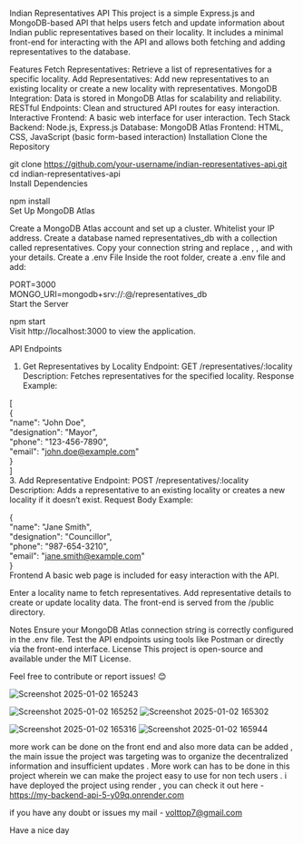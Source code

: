 Indian Representatives API
This project is a simple Express.js and MongoDB-based API that helps users fetch and update information about Indian public representatives based on their locality. It includes a minimal front-end for interacting with the API and allows both fetching and adding representatives to the database.

Features
Fetch Representatives: Retrieve a list of representatives for a specific locality.
Add Representatives: Add new representatives to an existing locality or create a new locality with representatives.
MongoDB Integration: Data is stored in MongoDB Atlas for scalability and reliability.
RESTful Endpoints: Clean and structured API routes for easy interaction.
Interactive Frontend: A basic web interface for user interaction.
Tech Stack
Backend: Node.js, Express.js
Database: MongoDB Atlas
Frontend: HTML, CSS, JavaScript (basic form-based interaction)
Installation
Clone the Repository


git clone https://github.com/your-username/indian-representatives-api.git  
cd indian-representatives-api  
Install Dependencies


npm install  
Set Up MongoDB Atlas

Create a MongoDB Atlas account and set up a cluster.
Whitelist your IP address.
Create a database named representatives_db with a collection called representatives.
Copy your connection string and replace <username>, <password>, and <cluster-url> with your details.
Create a .env File
Inside the root folder, create a .env file and add:

PORT=3000  
MONGO_URI=mongodb+srv://<username>:<password>@<cluster-url>/representatives_db  
Start the Server

npm start  
Visit http://localhost:3000 to view the application.

API Endpoints
1. Get Representatives by Locality
Endpoint: GET /representatives/:locality
Description: Fetches representatives for the specified locality.
Response Example:

[  
  {  
    "name": "John Doe",  
    "designation": "Mayor",  
    "phone": "123-456-7890",  
    "email": "john.doe@example.com"  
  }  
]  
3. Add Representative
Endpoint: POST /representatives/:locality
Description: Adds a representative to an existing locality or creates a new locality if it doesn’t exist.
Request Body Example:

{  
  "name": "Jane Smith",  
  "designation": "Councillor",  
  "phone": "987-654-3210",  
  "email": "jane.smith@example.com"  
}  
Frontend
A basic web page is included for easy interaction with the API.

Enter a locality name to fetch representatives.
Add representative details to create or update locality data.
The front-end is served from the /public directory.

Notes
Ensure your MongoDB Atlas connection string is correctly configured in the .env file.
Test the API endpoints using tools like Postman or directly via the front-end interface.
License
This project is open-source and available under the MIT License.

Feel free to contribute or report issues! 😊

![Screenshot 2025-01-02 165243](https://github.com/user-attachments/assets/ba797356-afcd-4890-8e31-6f443941f220)


![Screenshot 2025-01-02 165252](https://github.com/user-attachments/assets/a331d929-d708-459d-aa3b-7c1aca811614)
![Screenshot 2025-01-02 165302](https://github.com/user-attachments/assets/d9591846-7477-45a2-93cd-d11ae736d7dd)

![Screenshot 2025-01-02 165316](https://github.com/user-attachments/assets/66307e2c-0b88-4e73-88a1-4e4ec9f32602)
![Screenshot 2025-01-02 165944](https://github.com/user-attachments/assets/ed3c513d-99ea-424b-8d11-95137f088863)

more work can be done on the front end and also more data can be added ,  the main issue the project was targeting was to organize the decentralized information and insufficient updates . More work can has to
be done in this project wherein we can make the project easy to use for non tech users . i have deployed the project using render , you can check it out 
here -
https://my-backend-api-5-y09q.onrender.com

if you have any doubt or issues my mail - volttop7@gmail.com

Have a nice day 
